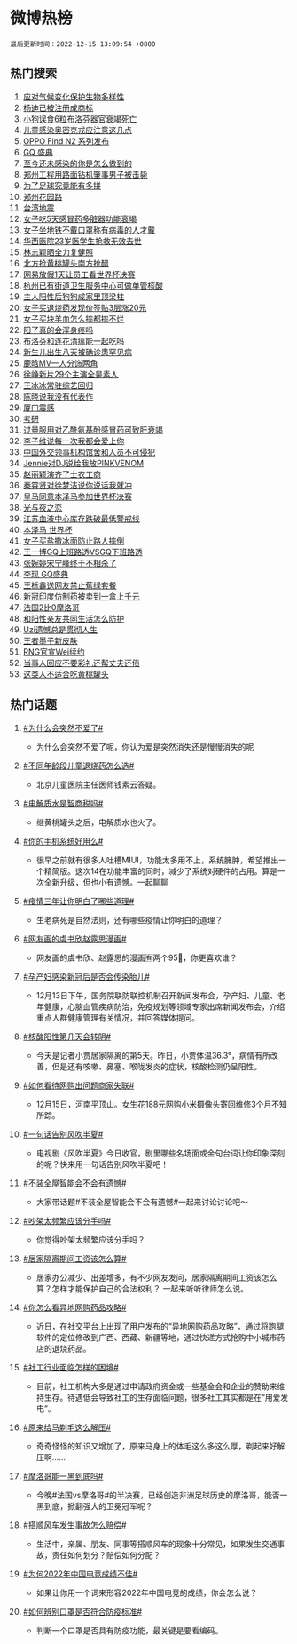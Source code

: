 # 微博热榜

`最后更新时间：2022-12-15 13:09:54 +0800`

## 热门搜索

1. [应对气候变化保护生物多样性](https://m.weibo.cn/search?containerid=100103type%3D1%26t%3D10%26q%3D%23%E5%BA%94%E5%AF%B9%E6%B0%94%E5%80%99%E5%8F%98%E5%8C%96%E4%BF%9D%E6%8A%A4%E7%94%9F%E7%89%A9%E5%A4%9A%E6%A0%B7%E6%80%A7%23&stream_entry_id=51&isnewpage=1&extparam=seat%3D1%26cate%3D10103%26filter_type%3Drealtimehot%26pos%3D0%26c_type%3D51%26dgr%3D0%26display_time%3D1671080993%26pre_seqid%3D167108099387502759767&luicode=10000011&lfid=106003type%253D25%2526t%253D3%2526disable_hot%253D1%2526filter_type%253Drealtimehot)
1. [杨迪已被注册成商标](https://m.weibo.cn/search?containerid=100103type%3D1%26t%3D10%26q%3D%23%E6%9D%A8%E8%BF%AA%E5%B7%B2%E8%A2%AB%E6%B3%A8%E5%86%8C%E6%88%90%E5%95%86%E6%A0%87%23&stream_entry_id=31&isnewpage=1&extparam=seat%3D1%26filter_type%3Drealtimehot%26lcate%3D5001%26band_rank%3D1%26dgr%3D0%26c_type%3D31%26cate%3D5001%26realpos%3D1%26pos%3D0%26q%3D%2523%25E6%259D%25A8%25E8%25BF%25AA%25E5%25B7%25B2%25E8%25A2%25AB%25E6%25B3%25A8%25E5%2586%258C%25E6%2588%2590%25E5%2595%2586%25E6%25A0%2587%2523%26flag%3D16%26display_time%3D1671080993%26pre_seqid%3D167108099387502759767&luicode=10000011&lfid=106003type%253D25%2526t%253D3%2526disable_hot%253D1%2526filter_type%253Drealtimehot)
1. [小狗误食6粒布洛芬器官衰竭死亡](https://m.weibo.cn/search?containerid=100103type%3D1%26t%3D10%26q%3D%23%E5%B0%8F%E7%8B%97%E8%AF%AF%E9%A3%9F6%E7%B2%92%E5%B8%83%E6%B4%9B%E8%8A%AC%E5%99%A8%E5%AE%98%E8%A1%B0%E7%AB%AD%E6%AD%BB%E4%BA%A1%23&stream_entry_id=31&isnewpage=1&extparam=seat%3D1%26filter_type%3Drealtimehot%26lcate%3D5001%26band_rank%3D2%26dgr%3D0%26c_type%3D31%26cate%3D5001%26realpos%3D2%26pos%3D1%26q%3D%2523%25E5%25B0%258F%25E7%258B%2597%25E8%25AF%25AF%25E9%25A3%259F6%25E7%25B2%2592%25E5%25B8%2583%25E6%25B4%259B%25E8%258A%25AC%25E5%2599%25A8%25E5%25AE%2598%25E8%25A1%25B0%25E7%25AB%25AD%25E6%25AD%25BB%25E4%25BA%25A1%2523%26flag%3D2%26display_time%3D1671080993%26pre_seqid%3D167108099387502759767&luicode=10000011&lfid=106003type%253D25%2526t%253D3%2526disable_hot%253D1%2526filter_type%253Drealtimehot)
1. [儿童感染奥密克戎应注意这几点](https://m.weibo.cn/search?containerid=100103type%3D1%26t%3D10%26q%3D%23%E5%84%BF%E7%AB%A5%E6%84%9F%E6%9F%93%E5%A5%A5%E5%AF%86%E5%85%8B%E6%88%8E%E5%BA%94%E6%B3%A8%E6%84%8F%E8%BF%99%E5%87%A0%E7%82%B9%23&stream_entry_id=31&isnewpage=1&extparam=seat%3D1%26filter_type%3Drealtimehot%26lcate%3D5001%26band_rank%3D3%26dgr%3D0%26c_type%3D31%26cate%3D5001%26realpos%3D3%26pos%3D2%26q%3D%2523%25E5%2584%25BF%25E7%25AB%25A5%25E6%2584%259F%25E6%259F%2593%25E5%25A5%25A5%25E5%25AF%2586%25E5%2585%258B%25E6%2588%258E%25E5%25BA%2594%25E6%25B3%25A8%25E6%2584%258F%25E8%25BF%2599%25E5%2587%25A0%25E7%2582%25B9%2523%26flag%3D16%26display_time%3D1671080993%26pre_seqid%3D167108099387502759767&luicode=10000011&lfid=106003type%253D25%2526t%253D3%2526disable_hot%253D1%2526filter_type%253Drealtimehot)
1. [OPPO Find N2 系列发布](https://m.weibo.cn/search?containerid=100103type%3D1%26t%3D10%26q%3DOPPO+Find+N2+%E7%B3%BB%E5%88%97%E5%8F%91%E5%B8%83&stream_entry_id=31&isnewpage=1&extparam=seat%3D1%26filter_type%3Drealtimehot%26lcate%3D5001%26band_rank%3D4%26dgr%3D0%26c_type%3D31%26cate%3D5001%26pos%3D3%26q%3DOPPO%2520Find%2520N2%2520%25E7%25B3%25BB%25E5%2588%2597%25E5%258F%2591%25E5%25B8%2583%26adid%3D175120%26display_time%3D1671080993%26pre_seqid%3D167108099387502759767&luicode=10000011&lfid=106003type%253D25%2526t%253D3%2526disable_hot%253D1%2526filter_type%253Drealtimehot)
1. [GQ 盛典](https://m.weibo.cn/search?containerid=100103type%3D1%26t%3D10%26q%3DGQ+%E7%9B%9B%E5%85%B8&stream_entry_id=31&isnewpage=1&extparam=seat%3D1%26filter_type%3Drealtimehot%26lcate%3D5001%26band_rank%3D4%26dgr%3D0%26c_type%3D31%26cate%3D5001%26realpos%3D4%26pos%3D4%26q%3DGQ%2520%25E7%259B%259B%25E5%2585%25B8%26flag%3D16%26display_time%3D1671080993%26pre_seqid%3D167108099387502759767&luicode=10000011&lfid=106003type%253D25%2526t%253D3%2526disable_hot%253D1%2526filter_type%253Drealtimehot)
1. [至今还未感染的你是怎么做到的](https://m.weibo.cn/search?containerid=100103type%3D1%26t%3D10%26q%3D%23%E8%87%B3%E4%BB%8A%E8%BF%98%E6%9C%AA%E6%84%9F%E6%9F%93%E7%9A%84%E4%BD%A0%E6%98%AF%E6%80%8E%E4%B9%88%E5%81%9A%E5%88%B0%E7%9A%84%23&stream_entry_id=31&isnewpage=1&extparam=seat%3D1%26filter_type%3Drealtimehot%26lcate%3D5001%26band_rank%3D5%26dgr%3D0%26c_type%3D31%26cate%3D5001%26realpos%3D5%26pos%3D5%26q%3D%2523%25E8%2587%25B3%25E4%25BB%258A%25E8%25BF%2598%25E6%259C%25AA%25E6%2584%259F%25E6%259F%2593%25E7%259A%2584%25E4%25BD%25A0%25E6%2598%25AF%25E6%2580%258E%25E4%25B9%2588%25E5%2581%259A%25E5%2588%25B0%25E7%259A%2584%2523%26flag%3D0%26display_time%3D1671080993%26pre_seqid%3D167108099387502759767&luicode=10000011&lfid=106003type%253D25%2526t%253D3%2526disable_hot%253D1%2526filter_type%253Drealtimehot)
1. [郑州工程用路面钻机肇事男子被击毙](https://m.weibo.cn/search?containerid=100103type%3D1%26t%3D10%26q%3D%23%E9%83%91%E5%B7%9E%E5%B7%A5%E7%A8%8B%E7%94%A8%E8%B7%AF%E9%9D%A2%E9%92%BB%E6%9C%BA%E8%82%87%E4%BA%8B%E7%94%B7%E5%AD%90%E8%A2%AB%E5%87%BB%E6%AF%99%23&stream_entry_id=31&isnewpage=1&extparam=seat%3D1%26filter_type%3Drealtimehot%26lcate%3D5001%26band_rank%3D6%26dgr%3D0%26c_type%3D31%26cate%3D5001%26realpos%3D6%26pos%3D6%26q%3D%2523%25E9%2583%2591%25E5%25B7%259E%25E5%25B7%25A5%25E7%25A8%258B%25E7%2594%25A8%25E8%25B7%25AF%25E9%259D%25A2%25E9%2592%25BB%25E6%259C%25BA%25E8%2582%2587%25E4%25BA%258B%25E7%2594%25B7%25E5%25AD%2590%25E8%25A2%25AB%25E5%2587%25BB%25E6%25AF%2599%2523%26flag%3D1%26display_time%3D1671080993%26pre_seqid%3D167108099387502759767&luicode=10000011&lfid=106003type%253D25%2526t%253D3%2526disable_hot%253D1%2526filter_type%253Drealtimehot)
1. [为了足球究竟能有多拼](https://m.weibo.cn/search?containerid=100103type%3D1%26t%3D10%26q%3D%23%E4%B8%BA%E4%BA%86%E8%B6%B3%E7%90%83%E7%A9%B6%E7%AB%9F%E8%83%BD%E6%9C%89%E5%A4%9A%E6%8B%BC%23&stream_entry_id=31&isnewpage=1&extparam=seat%3D1%26filter_type%3Drealtimehot%26lcate%3D5001%26band_rank%3D7%26dgr%3D0%26c_type%3D31%26topic_ad%3D1%26cate%3D5001%26pos%3D7%26q%3D%2523%25E4%25B8%25BA%25E4%25BA%2586%25E8%25B6%25B3%25E7%2590%2583%25E7%25A9%25B6%25E7%25AB%259F%25E8%2583%25BD%25E6%259C%2589%25E5%25A4%259A%25E6%258B%25BC%2523%26adid%3D174990%26display_time%3D1671080993%26pre_seqid%3D167108099387502759767&luicode=10000011&lfid=106003type%253D25%2526t%253D3%2526disable_hot%253D1%2526filter_type%253Drealtimehot)
1. [郑州花园路](https://m.weibo.cn/search?containerid=100103type%3D1%26t%3D10%26q%3D%23%E9%83%91%E5%B7%9E%E8%8A%B1%E5%9B%AD%E8%B7%AF%23&stream_entry_id=31&isnewpage=1&extparam=seat%3D1%26filter_type%3Drealtimehot%26lcate%3D5001%26band_rank%3D7%26dgr%3D0%26c_type%3D31%26cate%3D5001%26realpos%3D7%26pos%3D8%26q%3D%2523%25E9%2583%2591%25E5%25B7%259E%25E8%258A%25B1%25E5%259B%25AD%25E8%25B7%25AF%2523%26flag%3D1%26display_time%3D1671080993%26pre_seqid%3D167108099387502759767&luicode=10000011&lfid=106003type%253D25%2526t%253D3%2526disable_hot%253D1%2526filter_type%253Drealtimehot)
1. [台湾地震](https://m.weibo.cn/search?containerid=100103type%3D1%26t%3D10%26q%3D%23%E5%8F%B0%E6%B9%BE%E5%9C%B0%E9%9C%87%23&stream_entry_id=31&isnewpage=1&extparam=seat%3D1%26filter_type%3Drealtimehot%26lcate%3D5001%26band_rank%3D8%26dgr%3D0%26c_type%3D31%26cate%3D5001%26realpos%3D8%26pos%3D9%26q%3D%2523%25E5%258F%25B0%25E6%25B9%25BE%25E5%259C%25B0%25E9%259C%2587%2523%26flag%3D1%26display_time%3D1671080993%26pre_seqid%3D167108099387502759767&luicode=10000011&lfid=106003type%253D25%2526t%253D3%2526disable_hot%253D1%2526filter_type%253Drealtimehot)
1. [女子吃5天感冒药多脏器功能衰竭](https://m.weibo.cn/search?containerid=100103type%3D1%26t%3D10%26q%3D%23%E5%A5%B3%E5%AD%90%E5%90%835%E5%A4%A9%E6%84%9F%E5%86%92%E8%8D%AF%E5%A4%9A%E8%84%8F%E5%99%A8%E5%8A%9F%E8%83%BD%E8%A1%B0%E7%AB%AD%23&stream_entry_id=31&isnewpage=1&extparam=seat%3D1%26filter_type%3Drealtimehot%26lcate%3D5001%26band_rank%3D9%26dgr%3D0%26c_type%3D31%26cate%3D5001%26realpos%3D9%26pos%3D10%26q%3D%2523%25E5%25A5%25B3%25E5%25AD%2590%25E5%2590%25835%25E5%25A4%25A9%25E6%2584%259F%25E5%2586%2592%25E8%258D%25AF%25E5%25A4%259A%25E8%2584%258F%25E5%2599%25A8%25E5%258A%259F%25E8%2583%25BD%25E8%25A1%25B0%25E7%25AB%25AD%2523%26flag%3D1%26display_time%3D1671080993%26pre_seqid%3D167108099387502759767&luicode=10000011&lfid=106003type%253D25%2526t%253D3%2526disable_hot%253D1%2526filter_type%253Drealtimehot)
1. [女子坐地铁不戴口罩称有病毒的人才戴](https://m.weibo.cn/search?containerid=100103type%3D1%26t%3D10%26q%3D%23%E5%A5%B3%E5%AD%90%E5%9D%90%E5%9C%B0%E9%93%81%E4%B8%8D%E6%88%B4%E5%8F%A3%E7%BD%A9%E7%A7%B0%E6%9C%89%E7%97%85%E6%AF%92%E7%9A%84%E4%BA%BA%E6%89%8D%E6%88%B4%23&stream_entry_id=31&isnewpage=1&extparam=seat%3D1%26filter_type%3Drealtimehot%26lcate%3D5001%26band_rank%3D10%26dgr%3D0%26c_type%3D31%26cate%3D5001%26realpos%3D10%26pos%3D11%26q%3D%2523%25E5%25A5%25B3%25E5%25AD%2590%25E5%259D%2590%25E5%259C%25B0%25E9%2593%2581%25E4%25B8%258D%25E6%2588%25B4%25E5%258F%25A3%25E7%25BD%25A9%25E7%25A7%25B0%25E6%259C%2589%25E7%2597%2585%25E6%25AF%2592%25E7%259A%2584%25E4%25BA%25BA%25E6%2589%258D%25E6%2588%25B4%2523%26flag%3D2%26display_time%3D1671080993%26pre_seqid%3D167108099387502759767&luicode=10000011&lfid=106003type%253D25%2526t%253D3%2526disable_hot%253D1%2526filter_type%253Drealtimehot)
1. [华西医院23岁医学生抢救无效去世](https://m.weibo.cn/search?containerid=100103type%3D1%26t%3D10%26q%3D%23%E5%8D%8E%E8%A5%BF%E5%8C%BB%E9%99%A223%E5%B2%81%E5%8C%BB%E5%AD%A6%E7%94%9F%E6%8A%A2%E6%95%91%E6%97%A0%E6%95%88%E5%8E%BB%E4%B8%96%23&stream_entry_id=31&isnewpage=1&extparam=seat%3D1%26filter_type%3Drealtimehot%26lcate%3D5001%26band_rank%3D11%26dgr%3D0%26c_type%3D31%26cate%3D5001%26realpos%3D11%26pos%3D12%26q%3D%2523%25E5%258D%258E%25E8%25A5%25BF%25E5%258C%25BB%25E9%2599%25A223%25E5%25B2%2581%25E5%258C%25BB%25E5%25AD%25A6%25E7%2594%259F%25E6%258A%25A2%25E6%2595%2591%25E6%2597%25A0%25E6%2595%2588%25E5%258E%25BB%25E4%25B8%2596%2523%26flag%3D2%26display_time%3D1671080993%26pre_seqid%3D167108099387502759767&luicode=10000011&lfid=106003type%253D25%2526t%253D3%2526disable_hot%253D1%2526filter_type%253Drealtimehot)
1. [林志颖晒全力复健照](https://m.weibo.cn/search?containerid=100103type%3D1%26t%3D10%26q%3D%23%E6%9E%97%E5%BF%97%E9%A2%96%E6%99%92%E5%85%A8%E5%8A%9B%E5%A4%8D%E5%81%A5%E7%85%A7%23&stream_entry_id=31&isnewpage=1&extparam=seat%3D1%26filter_type%3Drealtimehot%26lcate%3D5001%26band_rank%3D12%26dgr%3D0%26c_type%3D31%26cate%3D5001%26realpos%3D12%26pos%3D13%26q%3D%2523%25E6%259E%2597%25E5%25BF%2597%25E9%25A2%2596%25E6%2599%2592%25E5%2585%25A8%25E5%258A%259B%25E5%25A4%258D%25E5%2581%25A5%25E7%2585%25A7%2523%26flag%3D1%26display_time%3D1671080993%26pre_seqid%3D167108099387502759767&luicode=10000011&lfid=106003type%253D25%2526t%253D3%2526disable_hot%253D1%2526filter_type%253Drealtimehot)
1. [北方抢黄桃罐头南方抢醋](https://m.weibo.cn/search?containerid=100103type%3D1%26t%3D10%26q%3D%23%E5%8C%97%E6%96%B9%E6%8A%A2%E9%BB%84%E6%A1%83%E7%BD%90%E5%A4%B4%E5%8D%97%E6%96%B9%E6%8A%A2%E9%86%8B%23&stream_entry_id=31&isnewpage=1&extparam=seat%3D1%26filter_type%3Drealtimehot%26lcate%3D5001%26band_rank%3D13%26dgr%3D0%26c_type%3D31%26cate%3D5001%26realpos%3D13%26pos%3D14%26q%3D%2523%25E5%258C%2597%25E6%2596%25B9%25E6%258A%25A2%25E9%25BB%2584%25E6%25A1%2583%25E7%25BD%2590%25E5%25A4%25B4%25E5%258D%2597%25E6%2596%25B9%25E6%258A%25A2%25E9%2586%258B%2523%26flag%3D1%26display_time%3D1671080993%26pre_seqid%3D167108099387502759767&luicode=10000011&lfid=106003type%253D25%2526t%253D3%2526disable_hot%253D1%2526filter_type%253Drealtimehot)
1. [网易放假1天让员工看世界杯决赛](https://m.weibo.cn/search?containerid=100103type%3D1%26t%3D10%26q%3D%23%E7%BD%91%E6%98%93%E6%94%BE%E5%81%871%E5%A4%A9%E8%AE%A9%E5%91%98%E5%B7%A5%E7%9C%8B%E4%B8%96%E7%95%8C%E6%9D%AF%E5%86%B3%E8%B5%9B%23&stream_entry_id=31&isnewpage=1&extparam=seat%3D1%26filter_type%3Drealtimehot%26lcate%3D5001%26band_rank%3D14%26dgr%3D0%26c_type%3D31%26cate%3D5001%26realpos%3D14%26pos%3D15%26q%3D%2523%25E7%25BD%2591%25E6%2598%2593%25E6%2594%25BE%25E5%2581%25871%25E5%25A4%25A9%25E8%25AE%25A9%25E5%2591%2598%25E5%25B7%25A5%25E7%259C%258B%25E4%25B8%2596%25E7%2595%258C%25E6%259D%25AF%25E5%2586%25B3%25E8%25B5%259B%2523%26flag%3D1%26display_time%3D1671080993%26pre_seqid%3D167108099387502759767&luicode=10000011&lfid=106003type%253D25%2526t%253D3%2526disable_hot%253D1%2526filter_type%253Drealtimehot)
1. [杭州已有街道卫生服务中心可做单管核酸](https://m.weibo.cn/search?containerid=100103type%3D1%26t%3D10%26q%3D%23%E6%9D%AD%E5%B7%9E%E5%B7%B2%E6%9C%89%E8%A1%97%E9%81%93%E5%8D%AB%E7%94%9F%E6%9C%8D%E5%8A%A1%E4%B8%AD%E5%BF%83%E5%8F%AF%E5%81%9A%E5%8D%95%E7%AE%A1%E6%A0%B8%E9%85%B8%23&stream_entry_id=31&isnewpage=1&extparam=seat%3D1%26filter_type%3Drealtimehot%26lcate%3D5001%26band_rank%3D15%26dgr%3D0%26c_type%3D31%26cate%3D5001%26realpos%3D15%26pos%3D16%26q%3D%2523%25E6%259D%25AD%25E5%25B7%259E%25E5%25B7%25B2%25E6%259C%2589%25E8%25A1%2597%25E9%2581%2593%25E5%258D%25AB%25E7%2594%259F%25E6%259C%258D%25E5%258A%25A1%25E4%25B8%25AD%25E5%25BF%2583%25E5%258F%25AF%25E5%2581%259A%25E5%258D%2595%25E7%25AE%25A1%25E6%25A0%25B8%25E9%2585%25B8%2523%26flag%3D0%26display_time%3D1671080993%26pre_seqid%3D167108099387502759767&luicode=10000011&lfid=106003type%253D25%2526t%253D3%2526disable_hot%253D1%2526filter_type%253Drealtimehot)
1. [主人阳性后狗狗成家里顶梁柱](https://m.weibo.cn/search?containerid=100103type%3D1%26t%3D10%26q%3D%23%E4%B8%BB%E4%BA%BA%E9%98%B3%E6%80%A7%E5%90%8E%E7%8B%97%E7%8B%97%E6%88%90%E5%AE%B6%E9%87%8C%E9%A1%B6%E6%A2%81%E6%9F%B1%23&stream_entry_id=31&isnewpage=1&extparam=seat%3D1%26filter_type%3Drealtimehot%26lcate%3D5001%26band_rank%3D16%26dgr%3D0%26c_type%3D31%26cate%3D5001%26realpos%3D16%26pos%3D17%26q%3D%2523%25E4%25B8%25BB%25E4%25BA%25BA%25E9%2598%25B3%25E6%2580%25A7%25E5%2590%258E%25E7%258B%2597%25E7%258B%2597%25E6%2588%2590%25E5%25AE%25B6%25E9%2587%258C%25E9%25A1%25B6%25E6%25A2%2581%25E6%259F%25B1%2523%26flag%3D0%26display_time%3D1671080993%26pre_seqid%3D167108099387502759767&luicode=10000011&lfid=106003type%253D25%2526t%253D3%2526disable_hot%253D1%2526filter_type%253Drealtimehot)
1. [女子买退烧药发现价签贴3层涨20元](https://m.weibo.cn/search?containerid=100103type%3D1%26t%3D10%26q%3D%23%E5%A5%B3%E5%AD%90%E4%B9%B0%E9%80%80%E7%83%A7%E8%8D%AF%E5%8F%91%E7%8E%B0%E4%BB%B7%E7%AD%BE%E8%B4%B43%E5%B1%82%E6%B6%A820%E5%85%83%23&stream_entry_id=31&isnewpage=1&extparam=seat%3D1%26filter_type%3Drealtimehot%26lcate%3D5001%26band_rank%3D17%26dgr%3D0%26c_type%3D31%26cate%3D5001%26realpos%3D17%26pos%3D18%26q%3D%2523%25E5%25A5%25B3%25E5%25AD%2590%25E4%25B9%25B0%25E9%2580%2580%25E7%2583%25A7%25E8%258D%25AF%25E5%258F%2591%25E7%258E%25B0%25E4%25BB%25B7%25E7%25AD%25BE%25E8%25B4%25B43%25E5%25B1%2582%25E6%25B6%25A820%25E5%2585%2583%2523%26flag%3D0%26display_time%3D1671080993%26pre_seqid%3D167108099387502759767&luicode=10000011&lfid=106003type%253D25%2526t%253D3%2526disable_hot%253D1%2526filter_type%253Drealtimehot)
1. [女子买块羊血怎么摔都摔不烂](https://m.weibo.cn/search?containerid=100103type%3D1%26t%3D10%26q%3D%23%E5%A5%B3%E5%AD%90%E4%B9%B0%E5%9D%97%E7%BE%8A%E8%A1%80%E6%80%8E%E4%B9%88%E6%91%94%E9%83%BD%E6%91%94%E4%B8%8D%E7%83%82%23&stream_entry_id=31&isnewpage=1&extparam=seat%3D1%26filter_type%3Drealtimehot%26lcate%3D5001%26band_rank%3D18%26dgr%3D0%26c_type%3D31%26cate%3D5001%26realpos%3D18%26pos%3D19%26q%3D%2523%25E5%25A5%25B3%25E5%25AD%2590%25E4%25B9%25B0%25E5%259D%2597%25E7%25BE%258A%25E8%25A1%2580%25E6%2580%258E%25E4%25B9%2588%25E6%2591%2594%25E9%2583%25BD%25E6%2591%2594%25E4%25B8%258D%25E7%2583%2582%2523%26flag%3D0%26display_time%3D1671080993%26pre_seqid%3D167108099387502759767&luicode=10000011&lfid=106003type%253D25%2526t%253D3%2526disable_hot%253D1%2526filter_type%253Drealtimehot)
1. [阳了真的会浑身疼吗](https://m.weibo.cn/search?containerid=100103type%3D1%26t%3D10%26q%3D%23%E9%98%B3%E4%BA%86%E7%9C%9F%E7%9A%84%E4%BC%9A%E6%B5%91%E8%BA%AB%E7%96%BC%E5%90%97%23&stream_entry_id=31&isnewpage=1&extparam=seat%3D1%26filter_type%3Drealtimehot%26lcate%3D5001%26band_rank%3D19%26dgr%3D0%26c_type%3D31%26cate%3D5001%26realpos%3D19%26pos%3D20%26q%3D%2523%25E9%2598%25B3%25E4%25BA%2586%25E7%259C%259F%25E7%259A%2584%25E4%25BC%259A%25E6%25B5%2591%25E8%25BA%25AB%25E7%2596%25BC%25E5%2590%2597%2523%26flag%3D0%26display_time%3D1671080993%26pre_seqid%3D167108099387502759767&luicode=10000011&lfid=106003type%253D25%2526t%253D3%2526disable_hot%253D1%2526filter_type%253Drealtimehot)
1. [布洛芬和连花清瘟能一起吃吗](https://m.weibo.cn/search?containerid=100103type%3D1%26t%3D10%26q%3D%23%E5%B8%83%E6%B4%9B%E8%8A%AC%E5%92%8C%E8%BF%9E%E8%8A%B1%E6%B8%85%E7%98%9F%E8%83%BD%E4%B8%80%E8%B5%B7%E5%90%83%E5%90%97%23&stream_entry_id=31&isnewpage=1&extparam=seat%3D1%26filter_type%3Drealtimehot%26lcate%3D5001%26band_rank%3D20%26dgr%3D0%26c_type%3D31%26cate%3D5001%26realpos%3D20%26pos%3D21%26q%3D%2523%25E5%25B8%2583%25E6%25B4%259B%25E8%258A%25AC%25E5%2592%258C%25E8%25BF%259E%25E8%258A%25B1%25E6%25B8%2585%25E7%2598%259F%25E8%2583%25BD%25E4%25B8%2580%25E8%25B5%25B7%25E5%2590%2583%25E5%2590%2597%2523%26flag%3D1%26display_time%3D1671080993%26pre_seqid%3D167108099387502759767&luicode=10000011&lfid=106003type%253D25%2526t%253D3%2526disable_hot%253D1%2526filter_type%253Drealtimehot)
1. [新生儿出生八天被确诊患罕见病](https://m.weibo.cn/search?containerid=100103type%3D1%26t%3D10%26q%3D%23%E6%96%B0%E7%94%9F%E5%84%BF%E5%87%BA%E7%94%9F%E5%85%AB%E5%A4%A9%E8%A2%AB%E7%A1%AE%E8%AF%8A%E6%82%A3%E7%BD%95%E8%A7%81%E7%97%85%23&stream_entry_id=31&isnewpage=1&extparam=seat%3D1%26filter_type%3Drealtimehot%26lcate%3D5001%26band_rank%3D21%26dgr%3D0%26c_type%3D31%26cate%3D5001%26realpos%3D21%26pos%3D22%26q%3D%2523%25E6%2596%25B0%25E7%2594%259F%25E5%2584%25BF%25E5%2587%25BA%25E7%2594%259F%25E5%2585%25AB%25E5%25A4%25A9%25E8%25A2%25AB%25E7%25A1%25AE%25E8%25AF%258A%25E6%2582%25A3%25E7%25BD%2595%25E8%25A7%2581%25E7%2597%2585%2523%26flag%3D1%26display_time%3D1671080993%26pre_seqid%3D167108099387502759767&luicode=10000011&lfid=106003type%253D25%2526t%253D3%2526disable_hot%253D1%2526filter_type%253Drealtimehot)
1. [鹿晗MV一人分饰两角](https://m.weibo.cn/search?containerid=100103type%3D1%26t%3D10%26q%3D%23%E9%B9%BF%E6%99%97MV%E4%B8%80%E4%BA%BA%E5%88%86%E9%A5%B0%E4%B8%A4%E8%A7%92%23&stream_entry_id=31&isnewpage=1&extparam=seat%3D1%26filter_type%3Drealtimehot%26lcate%3D5001%26band_rank%3D22%26dgr%3D0%26c_type%3D31%26cate%3D5001%26realpos%3D22%26pos%3D23%26q%3D%2523%25E9%25B9%25BF%25E6%2599%2597MV%25E4%25B8%2580%25E4%25BA%25BA%25E5%2588%2586%25E9%25A5%25B0%25E4%25B8%25A4%25E8%25A7%2592%2523%26flag%3D1%26display_time%3D1671080993%26pre_seqid%3D167108099387502759767&luicode=10000011&lfid=106003type%253D25%2526t%253D3%2526disable_hot%253D1%2526filter_type%253Drealtimehot)
1. [徐峥新片29个主演全是素人](https://m.weibo.cn/search?containerid=100103type%3D1%26t%3D10%26q%3D%23%E5%BE%90%E5%B3%A5%E6%96%B0%E7%89%8729%E4%B8%AA%E4%B8%BB%E6%BC%94%E5%85%A8%E6%98%AF%E7%B4%A0%E4%BA%BA%23&stream_entry_id=31&isnewpage=1&extparam=seat%3D1%26filter_type%3Drealtimehot%26lcate%3D5001%26band_rank%3D23%26dgr%3D0%26c_type%3D31%26cate%3D5001%26realpos%3D23%26pos%3D24%26q%3D%2523%25E5%25BE%2590%25E5%25B3%25A5%25E6%2596%25B0%25E7%2589%258729%25E4%25B8%25AA%25E4%25B8%25BB%25E6%25BC%2594%25E5%2585%25A8%25E6%2598%25AF%25E7%25B4%25A0%25E4%25BA%25BA%2523%26flag%3D0%26display_time%3D1671080993%26pre_seqid%3D167108099387502759767&luicode=10000011&lfid=106003type%253D25%2526t%253D3%2526disable_hot%253D1%2526filter_type%253Drealtimehot)
1. [王冰冰常驻综艺回归](https://m.weibo.cn/search?containerid=100103type%3D1%26t%3D10%26q%3D%23%E7%8E%8B%E5%86%B0%E5%86%B0%E5%B8%B8%E9%A9%BB%E7%BB%BC%E8%89%BA%E5%9B%9E%E5%BD%92%23&stream_entry_id=31&isnewpage=1&extparam=seat%3D1%26filter_type%3Drealtimehot%26lcate%3D5001%26band_rank%3D24%26dgr%3D0%26c_type%3D31%26cate%3D5001%26realpos%3D24%26pos%3D25%26q%3D%2523%25E7%258E%258B%25E5%2586%25B0%25E5%2586%25B0%25E5%25B8%25B8%25E9%25A9%25BB%25E7%25BB%25BC%25E8%2589%25BA%25E5%259B%259E%25E5%25BD%2592%2523%26flag%3D1%26display_time%3D1671080993%26pre_seqid%3D167108099387502759767&luicode=10000011&lfid=106003type%253D25%2526t%253D3%2526disable_hot%253D1%2526filter_type%253Drealtimehot)
1. [陈晓说我没有代表作](https://m.weibo.cn/search?containerid=100103type%3D1%26t%3D10%26q%3D%23%E9%99%88%E6%99%93%E8%AF%B4%E6%88%91%E6%B2%A1%E6%9C%89%E4%BB%A3%E8%A1%A8%E4%BD%9C%23&stream_entry_id=31&isnewpage=1&extparam=seat%3D1%26filter_type%3Drealtimehot%26lcate%3D5001%26band_rank%3D25%26dgr%3D0%26c_type%3D31%26cate%3D5001%26realpos%3D25%26pos%3D26%26q%3D%2523%25E9%2599%2588%25E6%2599%2593%25E8%25AF%25B4%25E6%2588%2591%25E6%25B2%25A1%25E6%259C%2589%25E4%25BB%25A3%25E8%25A1%25A8%25E4%25BD%259C%2523%26flag%3D0%26display_time%3D1671080993%26pre_seqid%3D167108099387502759767&luicode=10000011&lfid=106003type%253D25%2526t%253D3%2526disable_hot%253D1%2526filter_type%253Drealtimehot)
1. [厦门震感](https://m.weibo.cn/search?containerid=100103type%3D1%26t%3D10%26q%3D%23%E5%8E%A6%E9%97%A8%E9%9C%87%E6%84%9F%23&stream_entry_id=31&isnewpage=1&extparam=seat%3D1%26filter_type%3Drealtimehot%26lcate%3D5001%26band_rank%3D26%26dgr%3D0%26c_type%3D31%26cate%3D5001%26realpos%3D26%26pos%3D27%26q%3D%2523%25E5%258E%25A6%25E9%2597%25A8%25E9%259C%2587%25E6%2584%259F%2523%26flag%3D1%26display_time%3D1671080993%26pre_seqid%3D167108099387502759767&luicode=10000011&lfid=106003type%253D25%2526t%253D3%2526disable_hot%253D1%2526filter_type%253Drealtimehot)
1. [考研](https://m.weibo.cn/search?containerid=100103type%3D1%26t%3D10%26q%3D%23%E8%80%83%E7%A0%94%23&stream_entry_id=31&isnewpage=1&extparam=seat%3D1%26filter_type%3Drealtimehot%26lcate%3D5001%26band_rank%3D27%26dgr%3D0%26c_type%3D31%26cate%3D5001%26realpos%3D27%26pos%3D28%26q%3D%2523%25E8%2580%2583%25E7%25A0%2594%2523%26flag%3D0%26display_time%3D1671080993%26pre_seqid%3D167108099387502759767&luicode=10000011&lfid=106003type%253D25%2526t%253D3%2526disable_hot%253D1%2526filter_type%253Drealtimehot)
1. [过量服用对乙酰氨基酚感冒药可致肝衰竭](https://m.weibo.cn/search?containerid=100103type%3D1%26t%3D10%26q%3D%23%E8%BF%87%E9%87%8F%E6%9C%8D%E7%94%A8%E5%AF%B9%E4%B9%99%E9%85%B0%E6%B0%A8%E5%9F%BA%E9%85%9A%E6%84%9F%E5%86%92%E8%8D%AF%E5%8F%AF%E8%87%B4%E8%82%9D%E8%A1%B0%E7%AB%AD%23&stream_entry_id=31&isnewpage=1&extparam=seat%3D1%26filter_type%3Drealtimehot%26lcate%3D5001%26band_rank%3D28%26dgr%3D0%26c_type%3D31%26cate%3D5001%26realpos%3D28%26pos%3D29%26q%3D%2523%25E8%25BF%2587%25E9%2587%258F%25E6%259C%258D%25E7%2594%25A8%25E5%25AF%25B9%25E4%25B9%2599%25E9%2585%25B0%25E6%25B0%25A8%25E5%259F%25BA%25E9%2585%259A%25E6%2584%259F%25E5%2586%2592%25E8%258D%25AF%25E5%258F%25AF%25E8%2587%25B4%25E8%2582%259D%25E8%25A1%25B0%25E7%25AB%25AD%2523%26flag%3D1%26display_time%3D1671080993%26pre_seqid%3D167108099387502759767&luicode=10000011&lfid=106003type%253D25%2526t%253D3%2526disable_hot%253D1%2526filter_type%253Drealtimehot)
1. [李子维说每一次我都会爱上你](https://m.weibo.cn/search?containerid=100103type%3D1%26t%3D10%26q%3D%23%E6%9D%8E%E5%AD%90%E7%BB%B4%E8%AF%B4%E6%AF%8F%E4%B8%80%E6%AC%A1%E6%88%91%E9%83%BD%E4%BC%9A%E7%88%B1%E4%B8%8A%E4%BD%A0%23&stream_entry_id=31&isnewpage=1&extparam=seat%3D1%26filter_type%3Drealtimehot%26lcate%3D5001%26band_rank%3D29%26dgr%3D0%26c_type%3D31%26cate%3D5001%26realpos%3D29%26pos%3D30%26q%3D%2523%25E6%259D%258E%25E5%25AD%2590%25E7%25BB%25B4%25E8%25AF%25B4%25E6%25AF%258F%25E4%25B8%2580%25E6%25AC%25A1%25E6%2588%2591%25E9%2583%25BD%25E4%25BC%259A%25E7%2588%25B1%25E4%25B8%258A%25E4%25BD%25A0%2523%26flag%3D1%26display_time%3D1671080993%26pre_seqid%3D167108099387502759767&luicode=10000011&lfid=106003type%253D25%2526t%253D3%2526disable_hot%253D1%2526filter_type%253Drealtimehot)
1. [中国外交领事机构馆舍和人员不可侵犯](https://m.weibo.cn/search?containerid=100103type%3D1%26t%3D10%26q%3D%23%E4%B8%AD%E5%9B%BD%E5%A4%96%E4%BA%A4%E9%A2%86%E4%BA%8B%E6%9C%BA%E6%9E%84%E9%A6%86%E8%88%8D%E5%92%8C%E4%BA%BA%E5%91%98%E4%B8%8D%E5%8F%AF%E4%BE%B5%E7%8A%AF%23&stream_entry_id=31&isnewpage=1&extparam=seat%3D1%26filter_type%3Drealtimehot%26lcate%3D5001%26band_rank%3D30%26dgr%3D0%26c_type%3D31%26cate%3D5001%26realpos%3D30%26pos%3D31%26q%3D%2523%25E4%25B8%25AD%25E5%259B%25BD%25E5%25A4%2596%25E4%25BA%25A4%25E9%25A2%2586%25E4%25BA%258B%25E6%259C%25BA%25E6%259E%2584%25E9%25A6%2586%25E8%2588%258D%25E5%2592%258C%25E4%25BA%25BA%25E5%2591%2598%25E4%25B8%258D%25E5%258F%25AF%25E4%25BE%25B5%25E7%258A%25AF%2523%26flag%3D0%26display_time%3D1671080993%26pre_seqid%3D167108099387502759767&luicode=10000011&lfid=106003type%253D25%2526t%253D3%2526disable_hot%253D1%2526filter_type%253Drealtimehot)
1. [Jennie对DJ说给我放PINKVENOM](https://m.weibo.cn/search?containerid=100103type%3D1%26t%3D10%26q%3D%23Jennie%E5%AF%B9DJ%E8%AF%B4%E7%BB%99%E6%88%91%E6%94%BEPINKVENOM%23&stream_entry_id=31&isnewpage=1&extparam=seat%3D1%26filter_type%3Drealtimehot%26lcate%3D5001%26band_rank%3D31%26dgr%3D0%26c_type%3D31%26cate%3D5001%26realpos%3D31%26pos%3D32%26q%3D%2523Jennie%25E5%25AF%25B9DJ%25E8%25AF%25B4%25E7%25BB%2599%25E6%2588%2591%25E6%2594%25BEPINKVENOM%2523%26flag%3D1%26display_time%3D1671080993%26pre_seqid%3D167108099387502759767&luicode=10000011&lfid=106003type%253D25%2526t%253D3%2526disable_hot%253D1%2526filter_type%253Drealtimehot)
1. [赵丽颖演齐了士农工商](https://m.weibo.cn/search?containerid=100103type%3D1%26t%3D10%26q%3D%23%E8%B5%B5%E4%B8%BD%E9%A2%96%E6%BC%94%E9%BD%90%E4%BA%86%E5%A3%AB%E5%86%9C%E5%B7%A5%E5%95%86%23&stream_entry_id=31&isnewpage=1&extparam=seat%3D1%26filter_type%3Drealtimehot%26lcate%3D5001%26band_rank%3D32%26dgr%3D0%26c_type%3D31%26cate%3D5001%26realpos%3D32%26pos%3D33%26q%3D%2523%25E8%25B5%25B5%25E4%25B8%25BD%25E9%25A2%2596%25E6%25BC%2594%25E9%25BD%2590%25E4%25BA%2586%25E5%25A3%25AB%25E5%2586%259C%25E5%25B7%25A5%25E5%2595%2586%2523%26flag%3D1%26display_time%3D1671080993%26pre_seqid%3D167108099387502759767&luicode=10000011&lfid=106003type%253D25%2526t%253D3%2526disable_hot%253D1%2526filter_type%253Drealtimehot)
1. [秦霄贤对徐梦洁说你说话我就冲](https://m.weibo.cn/search?containerid=100103type%3D1%26t%3D10%26q%3D%23%E7%A7%A6%E9%9C%84%E8%B4%A4%E5%AF%B9%E5%BE%90%E6%A2%A6%E6%B4%81%E8%AF%B4%E4%BD%A0%E8%AF%B4%E8%AF%9D%E6%88%91%E5%B0%B1%E5%86%B2%23&stream_entry_id=31&isnewpage=1&extparam=seat%3D1%26filter_type%3Drealtimehot%26lcate%3D5001%26band_rank%3D33%26dgr%3D0%26c_type%3D31%26cate%3D5001%26realpos%3D33%26pos%3D34%26q%3D%2523%25E7%25A7%25A6%25E9%259C%2584%25E8%25B4%25A4%25E5%25AF%25B9%25E5%25BE%2590%25E6%25A2%25A6%25E6%25B4%2581%25E8%25AF%25B4%25E4%25BD%25A0%25E8%25AF%25B4%25E8%25AF%259D%25E6%2588%2591%25E5%25B0%25B1%25E5%2586%25B2%2523%26flag%3D1%26display_time%3D1671080993%26pre_seqid%3D167108099387502759767&luicode=10000011&lfid=106003type%253D25%2526t%253D3%2526disable_hot%253D1%2526filter_type%253Drealtimehot)
1. [皇马同意本泽马参加世界杯决赛](https://m.weibo.cn/search?containerid=100103type%3D1%26t%3D10%26q%3D%23%E7%9A%87%E9%A9%AC%E5%90%8C%E6%84%8F%E6%9C%AC%E6%B3%BD%E9%A9%AC%E5%8F%82%E5%8A%A0%E4%B8%96%E7%95%8C%E6%9D%AF%E5%86%B3%E8%B5%9B%23&stream_entry_id=31&isnewpage=1&extparam=seat%3D1%26filter_type%3Drealtimehot%26lcate%3D5001%26band_rank%3D34%26dgr%3D0%26c_type%3D31%26cate%3D5001%26realpos%3D34%26pos%3D35%26q%3D%2523%25E7%259A%2587%25E9%25A9%25AC%25E5%2590%258C%25E6%2584%258F%25E6%259C%25AC%25E6%25B3%25BD%25E9%25A9%25AC%25E5%258F%2582%25E5%258A%25A0%25E4%25B8%2596%25E7%2595%258C%25E6%259D%25AF%25E5%2586%25B3%25E8%25B5%259B%2523%26flag%3D0%26display_time%3D1671080993%26pre_seqid%3D167108099387502759767&luicode=10000011&lfid=106003type%253D25%2526t%253D3%2526disable_hot%253D1%2526filter_type%253Drealtimehot)
1. [光与夜之恋](https://m.weibo.cn/search?containerid=100103type%3D1%26t%3D10%26q%3D%23%E5%85%89%E4%B8%8E%E5%A4%9C%E4%B9%8B%E6%81%8B%23&stream_entry_id=31&isnewpage=1&extparam=seat%3D1%26filter_type%3Drealtimehot%26lcate%3D5001%26band_rank%3D35%26dgr%3D0%26c_type%3D31%26cate%3D5001%26realpos%3D35%26pos%3D36%26q%3D%2523%25E5%2585%2589%25E4%25B8%258E%25E5%25A4%259C%25E4%25B9%258B%25E6%2581%258B%2523%26flag%3D1%26display_time%3D1671080993%26pre_seqid%3D167108099387502759767&luicode=10000011&lfid=106003type%253D25%2526t%253D3%2526disable_hot%253D1%2526filter_type%253Drealtimehot)
1. [江苏血液中心库存跌破最低警戒线](https://m.weibo.cn/search?containerid=100103type%3D1%26t%3D10%26q%3D%23%E6%B1%9F%E8%8B%8F%E8%A1%80%E6%B6%B2%E4%B8%AD%E5%BF%83%E5%BA%93%E5%AD%98%E8%B7%8C%E7%A0%B4%E6%9C%80%E4%BD%8E%E8%AD%A6%E6%88%92%E7%BA%BF%23&stream_entry_id=31&isnewpage=1&extparam=seat%3D1%26filter_type%3Drealtimehot%26lcate%3D5001%26band_rank%3D36%26dgr%3D0%26c_type%3D31%26cate%3D5001%26realpos%3D36%26pos%3D37%26q%3D%2523%25E6%25B1%259F%25E8%258B%258F%25E8%25A1%2580%25E6%25B6%25B2%25E4%25B8%25AD%25E5%25BF%2583%25E5%25BA%2593%25E5%25AD%2598%25E8%25B7%258C%25E7%25A0%25B4%25E6%259C%2580%25E4%25BD%258E%25E8%25AD%25A6%25E6%2588%2592%25E7%25BA%25BF%2523%26flag%3D0%26display_time%3D1671080993%26pre_seqid%3D167108099387502759767&luicode=10000011&lfid=106003type%253D25%2526t%253D3%2526disable_hot%253D1%2526filter_type%253Drealtimehot)
1. [本泽马 世界杯](https://m.weibo.cn/search?containerid=100103type%3D1%26t%3D10%26q%3D%E6%9C%AC%E6%B3%BD%E9%A9%AC+%E4%B8%96%E7%95%8C%E6%9D%AF&stream_entry_id=31&isnewpage=1&extparam=seat%3D1%26filter_type%3Drealtimehot%26lcate%3D5001%26band_rank%3D37%26dgr%3D0%26c_type%3D31%26cate%3D5001%26realpos%3D37%26pos%3D38%26q%3D%25E6%259C%25AC%25E6%25B3%25BD%25E9%25A9%25AC%2520%25E4%25B8%2596%25E7%2595%258C%25E6%259D%25AF%26flag%3D0%26display_time%3D1671080993%26pre_seqid%3D167108099387502759767&luicode=10000011&lfid=106003type%253D25%2526t%253D3%2526disable_hot%253D1%2526filter_type%253Drealtimehot)
1. [女子买盐撒冰面防止路人摔倒](https://m.weibo.cn/search?containerid=100103type%3D1%26t%3D10%26q%3D%23%E5%A5%B3%E5%AD%90%E4%B9%B0%E7%9B%90%E6%92%92%E5%86%B0%E9%9D%A2%E9%98%B2%E6%AD%A2%E8%B7%AF%E4%BA%BA%E6%91%94%E5%80%92%23&stream_entry_id=31&isnewpage=1&extparam=seat%3D1%26filter_type%3Drealtimehot%26lcate%3D5001%26band_rank%3D38%26dgr%3D0%26c_type%3D31%26cate%3D5001%26realpos%3D38%26pos%3D39%26q%3D%2523%25E5%25A5%25B3%25E5%25AD%2590%25E4%25B9%25B0%25E7%259B%2590%25E6%2592%2592%25E5%2586%25B0%25E9%259D%25A2%25E9%2598%25B2%25E6%25AD%25A2%25E8%25B7%25AF%25E4%25BA%25BA%25E6%2591%2594%25E5%2580%2592%2523%26flag%3D1%26display_time%3D1671080993%26pre_seqid%3D167108099387502759767&luicode=10000011&lfid=106003type%253D25%2526t%253D3%2526disable_hot%253D1%2526filter_type%253Drealtimehot)
1. [王一博GQ上班路透VSGQ下班路透](https://m.weibo.cn/search?containerid=100103type%3D1%26t%3D10%26q%3D%23%E7%8E%8B%E4%B8%80%E5%8D%9AGQ%E4%B8%8A%E7%8F%AD%E8%B7%AF%E9%80%8FVSGQ%E4%B8%8B%E7%8F%AD%E8%B7%AF%E9%80%8F%23&stream_entry_id=31&isnewpage=1&extparam=seat%3D1%26filter_type%3Drealtimehot%26lcate%3D5001%26band_rank%3D39%26dgr%3D0%26c_type%3D31%26cate%3D5001%26realpos%3D39%26pos%3D40%26q%3D%2523%25E7%258E%258B%25E4%25B8%2580%25E5%258D%259AGQ%25E4%25B8%258A%25E7%258F%25AD%25E8%25B7%25AF%25E9%2580%258FVSGQ%25E4%25B8%258B%25E7%258F%25AD%25E8%25B7%25AF%25E9%2580%258F%2523%26flag%3D1%26display_time%3D1671080993%26pre_seqid%3D167108099387502759767&luicode=10000011&lfid=106003type%253D25%2526t%253D3%2526disable_hot%253D1%2526filter_type%253Drealtimehot)
1. [张婉婷宋宁峰终于不相杀了](https://m.weibo.cn/search?containerid=100103type%3D1%26t%3D10%26q%3D%23%E5%BC%A0%E5%A9%89%E5%A9%B7%E5%AE%8B%E5%AE%81%E5%B3%B0%E7%BB%88%E4%BA%8E%E4%B8%8D%E7%9B%B8%E6%9D%80%E4%BA%86%23&stream_entry_id=31&isnewpage=1&extparam=seat%3D1%26filter_type%3Drealtimehot%26lcate%3D5001%26band_rank%3D40%26dgr%3D0%26c_type%3D31%26cate%3D5001%26realpos%3D40%26pos%3D41%26q%3D%2523%25E5%25BC%25A0%25E5%25A9%2589%25E5%25A9%25B7%25E5%25AE%258B%25E5%25AE%2581%25E5%25B3%25B0%25E7%25BB%2588%25E4%25BA%258E%25E4%25B8%258D%25E7%259B%25B8%25E6%259D%2580%25E4%25BA%2586%2523%26flag%3D0%26display_time%3D1671080993%26pre_seqid%3D167108099387502759767&luicode=10000011&lfid=106003type%253D25%2526t%253D3%2526disable_hot%253D1%2526filter_type%253Drealtimehot)
1. [李现 GQ盛典](https://m.weibo.cn/search?containerid=100103type%3D1%26t%3D10%26q%3D%E6%9D%8E%E7%8E%B0+GQ%E7%9B%9B%E5%85%B8&stream_entry_id=31&isnewpage=1&extparam=seat%3D1%26filter_type%3Drealtimehot%26lcate%3D5001%26band_rank%3D41%26dgr%3D0%26c_type%3D31%26cate%3D5001%26realpos%3D41%26pos%3D42%26q%3D%25E6%259D%258E%25E7%258E%25B0%2520GQ%25E7%259B%259B%25E5%2585%25B8%26flag%3D0%26display_time%3D1671080993%26pre_seqid%3D167108099387502759767&luicode=10000011&lfid=106003type%253D25%2526t%253D3%2526disable_hot%253D1%2526filter_type%253Drealtimehot)
1. [王栎鑫送网友禁止蕉绿套餐](https://m.weibo.cn/search?containerid=100103type%3D1%26t%3D10%26q%3D%23%E7%8E%8B%E6%A0%8E%E9%91%AB%E9%80%81%E7%BD%91%E5%8F%8B%E7%A6%81%E6%AD%A2%E8%95%89%E7%BB%BF%E5%A5%97%E9%A4%90%23&stream_entry_id=31&isnewpage=1&extparam=seat%3D1%26filter_type%3Drealtimehot%26lcate%3D5001%26band_rank%3D42%26dgr%3D0%26c_type%3D31%26cate%3D5001%26realpos%3D42%26pos%3D43%26q%3D%2523%25E7%258E%258B%25E6%25A0%258E%25E9%2591%25AB%25E9%2580%2581%25E7%25BD%2591%25E5%258F%258B%25E7%25A6%2581%25E6%25AD%25A2%25E8%2595%2589%25E7%25BB%25BF%25E5%25A5%2597%25E9%25A4%2590%2523%26flag%3D0%26display_time%3D1671080993%26pre_seqid%3D167108099387502759767&luicode=10000011&lfid=106003type%253D25%2526t%253D3%2526disable_hot%253D1%2526filter_type%253Drealtimehot)
1. [新冠印度仿制药被卖到一盒上千元](https://m.weibo.cn/search?containerid=100103type%3D1%26t%3D10%26q%3D%23%E6%96%B0%E5%86%A0%E5%8D%B0%E5%BA%A6%E4%BB%BF%E5%88%B6%E8%8D%AF%E8%A2%AB%E5%8D%96%E5%88%B0%E4%B8%80%E7%9B%92%E4%B8%8A%E5%8D%83%E5%85%83%23&stream_entry_id=31&isnewpage=1&extparam=seat%3D1%26filter_type%3Drealtimehot%26lcate%3D5001%26band_rank%3D43%26dgr%3D0%26c_type%3D31%26cate%3D5001%26realpos%3D43%26pos%3D44%26q%3D%2523%25E6%2596%25B0%25E5%2586%25A0%25E5%258D%25B0%25E5%25BA%25A6%25E4%25BB%25BF%25E5%2588%25B6%25E8%258D%25AF%25E8%25A2%25AB%25E5%258D%2596%25E5%2588%25B0%25E4%25B8%2580%25E7%259B%2592%25E4%25B8%258A%25E5%258D%2583%25E5%2585%2583%2523%26flag%3D0%26display_time%3D1671080993%26pre_seqid%3D167108099387502759767&luicode=10000011&lfid=106003type%253D25%2526t%253D3%2526disable_hot%253D1%2526filter_type%253Drealtimehot)
1. [法国2比0摩洛哥](https://m.weibo.cn/search?containerid=100103type%3D1%26t%3D10%26q%3D%23%E6%B3%95%E5%9B%BD2%E6%AF%940%E6%91%A9%E6%B4%9B%E5%93%A5%23&stream_entry_id=31&isnewpage=1&extparam=seat%3D1%26filter_type%3Drealtimehot%26lcate%3D5001%26band_rank%3D44%26dgr%3D0%26c_type%3D31%26cate%3D5001%26realpos%3D44%26pos%3D45%26q%3D%2523%25E6%25B3%2595%25E5%259B%25BD2%25E6%25AF%25940%25E6%2591%25A9%25E6%25B4%259B%25E5%2593%25A5%2523%26flag%3D0%26display_time%3D1671080993%26pre_seqid%3D167108099387502759767&luicode=10000011&lfid=106003type%253D25%2526t%253D3%2526disable_hot%253D1%2526filter_type%253Drealtimehot)
1. [和阳性亲友共同生活怎么防护](https://m.weibo.cn/search?containerid=100103type%3D1%26t%3D10%26q%3D%23%E5%92%8C%E9%98%B3%E6%80%A7%E4%BA%B2%E5%8F%8B%E5%85%B1%E5%90%8C%E7%94%9F%E6%B4%BB%E6%80%8E%E4%B9%88%E9%98%B2%E6%8A%A4%23&stream_entry_id=31&isnewpage=1&extparam=seat%3D1%26filter_type%3Drealtimehot%26lcate%3D5001%26band_rank%3D45%26dgr%3D0%26c_type%3D31%26cate%3D5001%26realpos%3D45%26pos%3D46%26q%3D%2523%25E5%2592%258C%25E9%2598%25B3%25E6%2580%25A7%25E4%25BA%25B2%25E5%258F%258B%25E5%2585%25B1%25E5%2590%258C%25E7%2594%259F%25E6%25B4%25BB%25E6%2580%258E%25E4%25B9%2588%25E9%2598%25B2%25E6%258A%25A4%2523%26flag%3D0%26display_time%3D1671080993%26pre_seqid%3D167108099387502759767&luicode=10000011&lfid=106003type%253D25%2526t%253D3%2526disable_hot%253D1%2526filter_type%253Drealtimehot)
1. [Uzi遗憾总是贯彻人生](https://m.weibo.cn/search?containerid=100103type%3D1%26t%3D10%26q%3D%23Uzi%E9%81%97%E6%86%BE%E6%80%BB%E6%98%AF%E8%B4%AF%E5%BD%BB%E4%BA%BA%E7%94%9F%23&stream_entry_id=31&isnewpage=1&extparam=seat%3D1%26filter_type%3Drealtimehot%26lcate%3D5001%26band_rank%3D46%26dgr%3D0%26c_type%3D31%26cate%3D5001%26realpos%3D46%26pos%3D47%26q%3D%2523Uzi%25E9%2581%2597%25E6%2586%25BE%25E6%2580%25BB%25E6%2598%25AF%25E8%25B4%25AF%25E5%25BD%25BB%25E4%25BA%25BA%25E7%2594%259F%2523%26flag%3D0%26display_time%3D1671080993%26pre_seqid%3D167108099387502759767&luicode=10000011&lfid=106003type%253D25%2526t%253D3%2526disable_hot%253D1%2526filter_type%253Drealtimehot)
1. [王者墨子新皮肤](https://m.weibo.cn/search?containerid=100103type%3D1%26t%3D10%26q%3D%23%E7%8E%8B%E8%80%85%E5%A2%A8%E5%AD%90%E6%96%B0%E7%9A%AE%E8%82%A4%23&stream_entry_id=31&isnewpage=1&extparam=seat%3D1%26filter_type%3Drealtimehot%26lcate%3D5001%26band_rank%3D47%26dgr%3D0%26c_type%3D31%26cate%3D5001%26realpos%3D47%26pos%3D48%26q%3D%2523%25E7%258E%258B%25E8%2580%2585%25E5%25A2%25A8%25E5%25AD%2590%25E6%2596%25B0%25E7%259A%25AE%25E8%2582%25A4%2523%26flag%3D0%26display_time%3D1671080993%26pre_seqid%3D167108099387502759767&luicode=10000011&lfid=106003type%253D25%2526t%253D3%2526disable_hot%253D1%2526filter_type%253Drealtimehot)
1. [RNG官宣Wei续约](https://m.weibo.cn/search?containerid=100103type%3D1%26t%3D10%26q%3D%23RNG%E5%AE%98%E5%AE%A3Wei%E7%BB%AD%E7%BA%A6%23&stream_entry_id=31&isnewpage=1&extparam=seat%3D1%26filter_type%3Drealtimehot%26lcate%3D5001%26band_rank%3D48%26dgr%3D0%26c_type%3D31%26cate%3D5001%26realpos%3D48%26pos%3D49%26q%3D%2523RNG%25E5%25AE%2598%25E5%25AE%25A3Wei%25E7%25BB%25AD%25E7%25BA%25A6%2523%26flag%3D0%26display_time%3D1671080993%26pre_seqid%3D167108099387502759767&luicode=10000011&lfid=106003type%253D25%2526t%253D3%2526disable_hot%253D1%2526filter_type%253Drealtimehot)
1. [当事人回应不要彩礼还帮丈夫还债](https://m.weibo.cn/search?containerid=100103type%3D1%26t%3D10%26q%3D%23%E5%BD%93%E4%BA%8B%E4%BA%BA%E5%9B%9E%E5%BA%94%E4%B8%8D%E8%A6%81%E5%BD%A9%E7%A4%BC%E8%BF%98%E5%B8%AE%E4%B8%88%E5%A4%AB%E8%BF%98%E5%80%BA%23&stream_entry_id=31&isnewpage=1&extparam=seat%3D1%26filter_type%3Drealtimehot%26lcate%3D5001%26band_rank%3D49%26dgr%3D0%26c_type%3D31%26cate%3D5001%26realpos%3D49%26pos%3D50%26q%3D%2523%25E5%25BD%2593%25E4%25BA%258B%25E4%25BA%25BA%25E5%259B%259E%25E5%25BA%2594%25E4%25B8%258D%25E8%25A6%2581%25E5%25BD%25A9%25E7%25A4%25BC%25E8%25BF%2598%25E5%25B8%25AE%25E4%25B8%2588%25E5%25A4%25AB%25E8%25BF%2598%25E5%2580%25BA%2523%26flag%3D1%26display_time%3D1671080993%26pre_seqid%3D167108099387502759767&luicode=10000011&lfid=106003type%253D25%2526t%253D3%2526disable_hot%253D1%2526filter_type%253Drealtimehot)
1. [这类人不适合吃黄桃罐头](https://m.weibo.cn/search?containerid=100103type%3D1%26t%3D10%26q%3D%23%E8%BF%99%E7%B1%BB%E4%BA%BA%E4%B8%8D%E9%80%82%E5%90%88%E5%90%83%E9%BB%84%E6%A1%83%E7%BD%90%E5%A4%B4%23&stream_entry_id=31&isnewpage=1&extparam=seat%3D1%26filter_type%3Drealtimehot%26lcate%3D5001%26band_rank%3D50%26dgr%3D0%26c_type%3D31%26cate%3D5001%26realpos%3D50%26pos%3D51%26q%3D%2523%25E8%25BF%2599%25E7%25B1%25BB%25E4%25BA%25BA%25E4%25B8%258D%25E9%2580%2582%25E5%2590%2588%25E5%2590%2583%25E9%25BB%2584%25E6%25A1%2583%25E7%25BD%2590%25E5%25A4%25B4%2523%26flag%3D0%26display_time%3D1671080993%26pre_seqid%3D167108099387502759767&luicode=10000011&lfid=106003type%253D25%2526t%253D3%2526disable_hot%253D1%2526filter_type%253Drealtimehot)

## 热门话题

1. [#为什么会突然不爱了#](https://m.weibo.cn/search?containerid=231522type%3D1%26t%3D10%26q%3D%23%E4%B8%BA%E4%BB%80%E4%B9%88%E4%BC%9A%E7%AA%81%E7%84%B6%E4%B8%8D%E7%88%B1%E4%BA%86%23&stream_entry_id=128&isnewpage=1&extparam=seat%3D1%26dgr%3D0%26lcate%3D5004%26c_type%3D128%26unitid%3D1671013012754%26pos%3D1-0-0%26cate%3D5004%26display_time%3D1671080994%26pre_seqid%3D16710809948620166081286&luicode=10000011&lfid=231648_-_4)
    - 为什么会突然不爱了呢，你认为爱是突然消失还是慢慢消失的呢

1. [#不同年龄段儿童退烧药怎么选#](https://m.weibo.cn/search?containerid=231522type%3D1%26t%3D10%26q%3D%23%E4%B8%8D%E5%90%8C%E5%B9%B4%E9%BE%84%E6%AE%B5%E5%84%BF%E7%AB%A5%E9%80%80%E7%83%A7%E8%8D%AF%E6%80%8E%E4%B9%88%E9%80%89%23&stream_entry_id=128&isnewpage=1&extparam=seat%3D1%26dgr%3D0%26lcate%3D5004%26c_type%3D128%26unitid%3D1670921233910%26pos%3D1-0-1%26cate%3D5004%26display_time%3D1671080994%26pre_seqid%3D16710809948620166081286&luicode=10000011&lfid=231648_-_4)
    - 北京儿童医院主任医师钱素云答疑。

1. [#电解质水是智商税吗#](https://m.weibo.cn/search?containerid=231522type%3D1%26t%3D10%26q%3D%23%E7%94%B5%E8%A7%A3%E8%B4%A8%E6%B0%B4%E6%98%AF%E6%99%BA%E5%95%86%E7%A8%8E%E5%90%97%23&stream_entry_id=128&isnewpage=1&extparam=seat%3D1%26dgr%3D0%26lcate%3D5004%26c_type%3D128%26unitid%3D1670910123907%26pos%3D1-0-2%26cate%3D5004%26display_time%3D1671080994%26pre_seqid%3D16710809948620166081286&luicode=10000011&lfid=231648_-_4)
    - 继黄桃罐头之后，电解质水也火了。

1. [#你的手机系统好用么#](https://m.weibo.cn/search?containerid=231522type%3D1%26t%3D10%26q%3D%23%E4%BD%A0%E7%9A%84%E6%89%8B%E6%9C%BA%E7%B3%BB%E7%BB%9F%E5%A5%BD%E7%94%A8%E4%B9%88%23&stream_entry_id=128&isnewpage=1&extparam=seat%3D1%26dgr%3D0%26lcate%3D5004%26c_type%3D128%26unitid%3D1670927542578%26pos%3D1-0-3%26cate%3D5004%26display_time%3D1671080994%26pre_seqid%3D16710809948620166081286&luicode=10000011&lfid=231648_-_4)
    - 很早之前就有很多人吐槽MIUI，功能太多用不上，系统臃肿，希望推出一个精简版。这次14在功能丰富的同时，减少了系统对硬件的占用。算是一次全新升级，但也小有遗憾。一起聊聊

1. [#疫情三年让你明白了哪些道理#](https://m.weibo.cn/search?containerid=231522type%3D1%26t%3D10%26q%3D%23%E7%96%AB%E6%83%85%E4%B8%89%E5%B9%B4%E8%AE%A9%E4%BD%A0%E6%98%8E%E7%99%BD%E4%BA%86%E5%93%AA%E4%BA%9B%E9%81%93%E7%90%86%23&stream_entry_id=128&isnewpage=1&extparam=seat%3D1%26dgr%3D0%26lcate%3D5004%26c_type%3D128%26unitid%3D1671061894979%26pos%3D1-0-4%26cate%3D5004%26display_time%3D1671080994%26pre_seqid%3D16710809948620166081286&luicode=10000011&lfid=231648_-_4)
    - 生老病死是自然法则，还有哪些疫情让你明白的道理？

1. [#网友画的虞书欣赵露思漫画#](https://m.weibo.cn/search?containerid=231522type%3D1%26t%3D10%26q%3D%23%E7%BD%91%E5%8F%8B%E7%94%BB%E7%9A%84%E8%99%9E%E4%B9%A6%E6%AC%A3%E8%B5%B5%E9%9C%B2%E6%80%9D%E6%BC%AB%E7%94%BB%23&stream_entry_id=128&isnewpage=1&extparam=seat%3D1%26dgr%3D0%26lcate%3D5004%26c_type%3D128%26unitid%3D1671028032653%26pos%3D1-0-5%26cate%3D5004%26display_time%3D1671080994%26pre_seqid%3D16710809948620166081286&luicode=10000011&lfid=231648_-_4)
    - 网友画的虞书欣、赵露思的漫画🈶两个95🌸，你更喜欢谁？

1. [#孕产妇感染新冠后是否会传染胎儿#](https://m.weibo.cn/search?containerid=231522type%3D1%26t%3D10%26q%3D%23%E5%AD%95%E4%BA%A7%E5%A6%87%E6%84%9F%E6%9F%93%E6%96%B0%E5%86%A0%E5%90%8E%E6%98%AF%E5%90%A6%E4%BC%9A%E4%BC%A0%E6%9F%93%E8%83%8E%E5%84%BF%23&stream_entry_id=128&isnewpage=1&extparam=seat%3D1%26dgr%3D0%26lcate%3D5004%26c_type%3D128%26unitid%3D1670925127064%26pos%3D1-0-6%26cate%3D5004%26display_time%3D1671080994%26pre_seqid%3D16710809948620166081286&luicode=10000011&lfid=231648_-_4)
    - 12月13日下午，国务院联防联控机制召开新闻发布会，孕产妇、儿童、老年健康，心脑血管疾病防治，免疫规划等领域专家出席新闻发布会，介绍重点人群健康管理有关情况，并回答媒体提问。

1. [#核酸阳性第几天会转阴#](https://m.weibo.cn/search?containerid=231522type%3D1%26t%3D10%26q%3D%23%E6%A0%B8%E9%85%B8%E9%98%B3%E6%80%A7%E7%AC%AC%E5%87%A0%E5%A4%A9%E4%BC%9A%E8%BD%AC%E9%98%B4%23&stream_entry_id=128&isnewpage=1&extparam=seat%3D1%26dgr%3D0%26lcate%3D5004%26c_type%3D128%26unitid%3D1670978837718%26pos%3D1-0-7%26cate%3D5004%26display_time%3D1671080994%26pre_seqid%3D16710809948620166081286&luicode=10000011&lfid=231648_-_4)
    - 今天是记者小贾居家隔离的第5天。昨日，小贾体温36.3°，病情有所改善，但是还有咳嗽、鼻塞、喉咙发炎的症状，核酸检测仍呈阳性。

1. [#如何看待网购出问题商家失联#](https://m.weibo.cn/search?containerid=231522type%3D1%26t%3D10%26q%3D%23%E5%A6%82%E4%BD%95%E7%9C%8B%E5%BE%85%E7%BD%91%E8%B4%AD%E5%87%BA%E9%97%AE%E9%A2%98%E5%95%86%E5%AE%B6%E5%A4%B1%E8%81%94%23&stream_entry_id=128&isnewpage=1&extparam=seat%3D1%26dgr%3D0%26lcate%3D5004%26c_type%3D128%26unitid%3D1671075424013%26pos%3D1-0-8%26cate%3D5004%26display_time%3D1671080994%26pre_seqid%3D16710809948620166081286&luicode=10000011&lfid=231648_-_4)
    - 12月15日，河南平顶山。女生花188元网购小米摄像头寄回维修3个月不知所踪。

1. [#一句话告别风吹半夏#](https://m.weibo.cn/search?containerid=231522type%3D1%26t%3D10%26q%3D%23%E4%B8%80%E5%8F%A5%E8%AF%9D%E5%91%8A%E5%88%AB%E9%A3%8E%E5%90%B9%E5%8D%8A%E5%A4%8F%23&stream_entry_id=128&isnewpage=1&extparam=seat%3D1%26dgr%3D0%26lcate%3D5004%26c_type%3D128%26unitid%3D1671004921177%26pos%3D1-0-9%26cate%3D5004%26display_time%3D1671080994%26pre_seqid%3D16710809948620166081286&luicode=10000011&lfid=231648_-_4)
    - 电视剧《风吹半夏》今日收官，剧里哪些名场面或金句台词让你印象深刻的呢？快来用一句话告别风吹半夏吧！

1. [#不装全屋智能会不会有遗憾#](https://m.weibo.cn/search?containerid=231522type%3D1%26t%3D10%26q%3D%23%E4%B8%8D%E8%A3%85%E5%85%A8%E5%B1%8B%E6%99%BA%E8%83%BD%E4%BC%9A%E4%B8%8D%E4%BC%9A%E6%9C%89%E9%81%97%E6%86%BE%23&stream_entry_id=128&isnewpage=1&extparam=seat%3D1%26dgr%3D0%26lcate%3D5004%26c_type%3D128%26unitid%3D1670998321291%26pos%3D1-0-10%26cate%3D5004%26display_time%3D1671080994%26pre_seqid%3D16710809948620166081286&luicode=10000011&lfid=231648_-_4)
    - 大家带话题#不装全屋智能会不会有遗憾#一起来讨论讨论吧～

1. [#吵架太频繁应该分手吗#](https://m.weibo.cn/search?containerid=231522type%3D1%26t%3D10%26q%3D%23%E5%90%B5%E6%9E%B6%E5%A4%AA%E9%A2%91%E7%B9%81%E5%BA%94%E8%AF%A5%E5%88%86%E6%89%8B%E5%90%97%23&stream_entry_id=128&isnewpage=1&extparam=seat%3D1%26dgr%3D0%26lcate%3D5004%26c_type%3D128%26unitid%3D1671025619035%26pos%3D1-0-11%26cate%3D5004%26display_time%3D1671080994%26pre_seqid%3D16710809948620166081286&luicode=10000011&lfid=231648_-_4)
    - 你觉得吵架太频繁应该分手吗？

1. [#居家隔离期间工资该怎么算#](https://m.weibo.cn/search?containerid=231522type%3D1%26t%3D10%26q%3D%23%E5%B1%85%E5%AE%B6%E9%9A%94%E7%A6%BB%E6%9C%9F%E9%97%B4%E5%B7%A5%E8%B5%84%E8%AF%A5%E6%80%8E%E4%B9%88%E7%AE%97%23&stream_entry_id=128&isnewpage=1&extparam=seat%3D1%26dgr%3D0%26lcate%3D5004%26c_type%3D128%26unitid%3D1671068197197%26pos%3D1-0-12%26cate%3D5004%26display_time%3D1671080994%26pre_seqid%3D16710809948620166081286&luicode=10000011&lfid=231648_-_4)
    - 居家办公减少、出差增多，有不少网友发问，居家隔离期间工资该怎么算？怎样才能保护自己的合法权利？ 一起来听听律师怎么说。

1. [#你怎么看异地网购药品攻略#](https://m.weibo.cn/search?containerid=231522type%3D1%26t%3D10%26q%3D%23%E4%BD%A0%E6%80%8E%E4%B9%88%E7%9C%8B%E5%BC%82%E5%9C%B0%E7%BD%91%E8%B4%AD%E8%8D%AF%E5%93%81%E6%94%BB%E7%95%A5%23&stream_entry_id=128&isnewpage=1&extparam=seat%3D1%26dgr%3D0%26lcate%3D5004%26c_type%3D128%26unitid%3D1670928429659%26pos%3D1-0-13%26cate%3D5004%26display_time%3D1671080994%26pre_seqid%3D16710809948620166081286&luicode=10000011&lfid=231648_-_4)
    - 近日，在社交平台上出现了用户发布的“异地网购药品攻略”，通过将跑腿软件的定位修改到广西、西藏、新疆等地，通过快递方式抢购中小城市药店的退烧药品。

1. [#社工行业面临怎样的困境#](https://m.weibo.cn/search?containerid=231522type%3D1%26t%3D10%26q%3D%23%E7%A4%BE%E5%B7%A5%E8%A1%8C%E4%B8%9A%E9%9D%A2%E4%B8%B4%E6%80%8E%E6%A0%B7%E7%9A%84%E5%9B%B0%E5%A2%83%23&stream_entry_id=128&isnewpage=1&extparam=seat%3D1%26dgr%3D0%26lcate%3D5004%26c_type%3D128%26unitid%3D1670929930374%26pos%3D1-0-14%26cate%3D5004%26display_time%3D1671080994%26pre_seqid%3D16710809948620166081286&luicode=10000011&lfid=231648_-_4)
    - 目前，社工机构大多是通过申请政府资金或一些基金会和企业的赞助来维持生存。待遇低会导致社工的生存面临问题，很多社工其实都是在“用爱发电”。

1. [#原来给马剃毛这么解压#](https://m.weibo.cn/search?containerid=231522type%3D1%26t%3D10%26q%3D%23%E5%8E%9F%E6%9D%A5%E7%BB%99%E9%A9%AC%E5%89%83%E6%AF%9B%E8%BF%99%E4%B9%88%E8%A7%A3%E5%8E%8B%23&stream_entry_id=128&isnewpage=1&extparam=seat%3D1%26dgr%3D0%26lcate%3D5004%26c_type%3D128%26unitid%3D1671024128886%26pos%3D1-0-15%26cate%3D5004%26display_time%3D1671080994%26pre_seqid%3D16710809948620166081286&luicode=10000011&lfid=231648_-_4)
    - 奇奇怪怪的知识又增加了，原来马身上的体毛这么多这么厚，剃起来好解压啊……

1. [#摩洛哥能一黑到底吗#](https://m.weibo.cn/search?containerid=231522type%3D1%26t%3D10%26q%3D%23%E6%91%A9%E6%B4%9B%E5%93%A5%E8%83%BD%E4%B8%80%E9%BB%91%E5%88%B0%E5%BA%95%E5%90%97%23&stream_entry_id=128&isnewpage=1&extparam=seat%3D1%26dgr%3D0%26lcate%3D5004%26c_type%3D128%26unitid%3D1671023528030%26pos%3D1-0-16%26cate%3D5004%26display_time%3D1671080994%26pre_seqid%3D16710809948620166081286&luicode=10000011&lfid=231648_-_4)
    - 今晚#法国vs摩洛哥#的半决赛，已经创造非洲足球历史的摩洛哥，能否一黑到底，掀翻强大的卫冕冠军呢？

1. [#搭顺风车发生事故怎么赔偿#](https://m.weibo.cn/search?containerid=231522type%3D1%26t%3D10%26q%3D%23%E6%90%AD%E9%A1%BA%E9%A3%8E%E8%BD%A6%E5%8F%91%E7%94%9F%E4%BA%8B%E6%95%85%E6%80%8E%E4%B9%88%E8%B5%94%E5%81%BF%23&stream_entry_id=128&isnewpage=1&extparam=seat%3D1%26dgr%3D0%26lcate%3D5004%26c_type%3D128%26unitid%3D1671021438617%26pos%3D1-0-17%26cate%3D5004%26display_time%3D1671080994%26pre_seqid%3D16710809948620166081286&luicode=10000011&lfid=231648_-_4)
    - 生活中，亲属、朋友、同事等搭顺风车的现象十分常见，如果发生交通事故，责任如何划分？赔偿如何分配？

1. [#为何2022年中国电竞成绩不佳#](https://m.weibo.cn/search?containerid=231522type%3D1%26t%3D10%26q%3D%23%E4%B8%BA%E4%BD%952022%E5%B9%B4%E4%B8%AD%E5%9B%BD%E7%94%B5%E7%AB%9E%E6%88%90%E7%BB%A9%E4%B8%8D%E4%BD%B3%23&stream_entry_id=128&isnewpage=1&extparam=seat%3D1%26dgr%3D0%26lcate%3D5004%26c_type%3D128%26unitid%3D1671018115881%26pos%3D1-0-18%26cate%3D5004%26display_time%3D1671080994%26pre_seqid%3D16710809948620166081286&luicode=10000011&lfid=231648_-_4)
    - 如果让你用一个词来形容2022年中国电竞的成绩，你会怎么说？

1. [#如何辨别口罩是否符合防疫标准#](https://m.weibo.cn/search?containerid=231522type%3D1%26t%3D10%26q%3D%23%E5%A6%82%E4%BD%95%E8%BE%A8%E5%88%AB%E5%8F%A3%E7%BD%A9%E6%98%AF%E5%90%A6%E7%AC%A6%E5%90%88%E9%98%B2%E7%96%AB%E6%A0%87%E5%87%86%23&stream_entry_id=128&isnewpage=1&extparam=seat%3D1%26dgr%3D0%26lcate%3D5004%26c_type%3D128%26unitid%3D1671013623367%26pos%3D1-0-19%26cate%3D5004%26display_time%3D1671080994%26pre_seqid%3D16710809948620166081286&luicode=10000011&lfid=231648_-_4)
    - 判断一个口罩是否具有防疫功能，最关键是要看编码。

